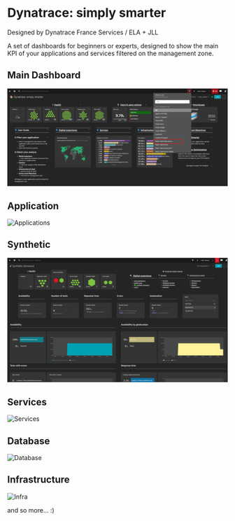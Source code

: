 # Dynatrace: simply smarter
Designed by Dynatrace France Services / ELA + JLL

A set of dashboards for beginners or experts, designed to show the main KPI of your applications and services filtered on the management zone.
## Main Dashboard
![Dynatrace_simply_smarter](Dynatrace_simply_smarter2.png)

## Application
![Applications](Applications2.png)

## Synthetic
![Synthetic2](Synthetic2.png)

## Services
![Services](Services2.png)

## Database
![Database](Database2.png)

## Infrastructure
![Infra](Infra2.png)

and so more... :)
